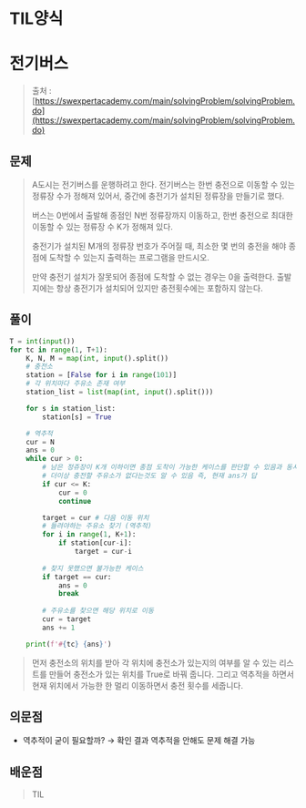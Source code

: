 # TIL양식

# 전기버스

> 출처 : [https://swexpertacademy.com/main/solvingProblem/solvingProblem.do](https://swexpertacademy.com/main/solvingProblem/solvingProblem.do)
> 

## 문제

> 
> 
> 
> A도시는 전기버스를 운행하려고 한다. 전기버스는 한번 충전으로 이동할 수 있는 정류장 수가 정해져 있어서, 중간에 충전기가 설치된 정류장을 만들기로 했다.
> 
> 버스는 0번에서 출발해 종점인 N번 정류장까지 이동하고, 한번 충전으로 최대한 이동할 수 있는 정류장 수 K가 정해져 있다.
> 
> 충전기가 설치된 M개의 정류장 번호가 주어질 때, 최소한 몇 번의 충전을 해야 종점에 도착할 수 있는지 출력하는 프로그램을 만드시오.
> 
> 만약 충전기 설치가 잘못되어 종점에 도착할 수 없는 경우는 0을 출력한다. 출발지에는 항상 충전기가 설치되어 있지만 충전횟수에는 포함하지 않는다.
> 

## 풀이

```python
T = int(input())
for tc in range(1, T+1):
    K, N, M = map(int, input().split())
    # 충전소
    station = [False for i in range(101)]
    # 각 위치마다 주유소 존재 여부
    station_list = list(map(int, input().split()))

    for s in station_list:
        station[s] = True

    # 역추적
    cur = N
    ans = 0
    while cur > 0:
        # 남은 정쥬장이 K개 이하이면 종점 도착이 가능한 케이스를 판단할 수 있음과 동시에
        # 더이상 충전할 주유소가 없다는것도 알 수 있음 즉, 현재 ans가 답
        if cur <= K:
            cur = 0
            continue

        target = cur # 다음 이동 위치
        # 들려야하는 주유소 찾기 (역추적)
        for i in range(1, K+1):
            if station[cur-i]:
                target = cur-i
        
        # 찾지 못했으면 불가능한 케이스
        if target == cur:
            ans = 0
            break
        
        # 주유소를 찾으면 해당 위치로 이동
        cur = target
        ans += 1

    print(f'#{tc} {ans}')
```

> 먼저 충전소의 위치를 받아 각 위치에 충전소가 있는지의 여부를 알 수 있는 리스트를 만들어 충전소가 있는 위치를 True로 바꿔 줍니다. 그리고 역추적을 하면서 현재 위치에서 가능한 한 멀리 이동하면서 충전 횟수를 세줍니다.
> 

## 의문점

- 역추적이 굳이 필요할까? → 확인 결과 역추적을 안해도 문제 해결 가능

## 배운점

> TIL
>